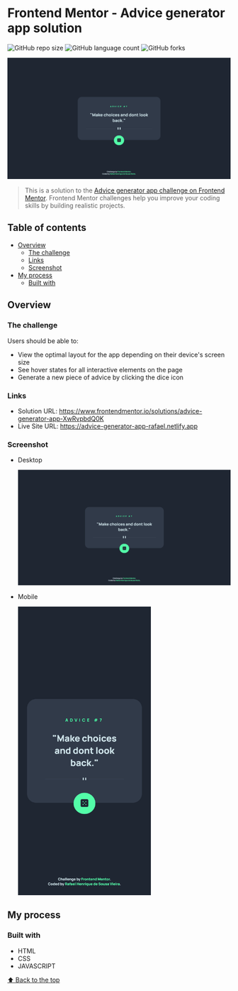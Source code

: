 # Frontend Mentor - Advice generator app solution

![GitHub repo size](https://img.shields.io/github/repo-size/RafaelHDSV/Advice-generator-app?style=for-the-badge)
![GitHub language count](https://img.shields.io/github/languages/count/RafaelHDSV/Advice-generator-app?style=for-the-badge)
![GitHub forks](https://img.shields.io/github/forks/RafaelHDSV/Advice-generator-app?style=for-the-badge)

<img src="images/desktop.png" alt="desktop.png">

> This is a solution to the [Advice generator app challenge on Frontend Mentor](https://www.frontendmentor.io/challenges/advice-generator-app-QdUG-13db). Frontend Mentor challenges help you improve your coding skills by building realistic projects.

## Table of contents

- [Overview](#overview)
  - [The challenge](#the-challenge)
  - [Links](#links)
  - [Screenshot](#screenshot)
- [My process](#my-process)
  - [Built with](#built-with)

## Overview

### The challenge

Users should be able to:

- View the optimal layout for the app depending on their device's screen size
- See hover states for all interactive elements on the page
- Generate a new piece of advice by clicking the dice icon

### Links

- Solution URL: https://www.frontendmentor.io/solutions/advice-generator-app-XwRvpbdQ0K
- Live Site URL: https://advice-generator-app-rafael.netlify.app

### Screenshot

  - Desktop
  
    ![](images/desktop.png)
    
  - Mobile
    
    <img src="images/mobile.png" alt="images/mobile.png" width="300px">

## My process

### Built with

- HTML
- CSS
- JAVASCRIPT

[⬆ Back to the top](#frontend-mentor---advice-generator-app-solution)<br>
